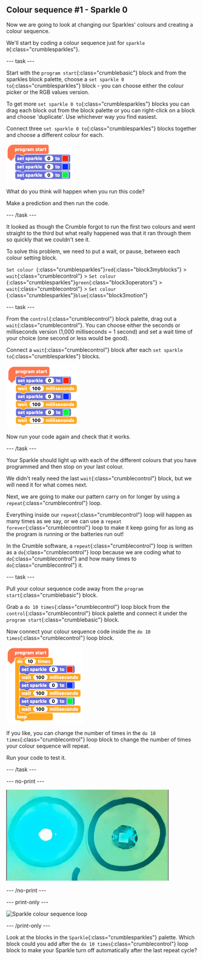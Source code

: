 ## Colour sequence #1 - Sparkle 0

Now we are going to look at changing our Sparkles' colours and creating a colour sequence.

We'll start by coding a colour sequence just for `sparkle 0`{:class="crumblesparkles"}.

--- task ---

Start with the `program start`{:class="crumblebasic"} block and from the sparkles block palette, choose a `set sparkle 0 to`{:class="crumblesparkles"} block - you can choose either the colour picker or the RGB values version. 

To get more `set sparkle 0 to`{:class="crumblesparkles"} blocks you can drag each block out from the block palette or you can right-click on a block and choose 'duplicate'. Use whichever way you find easiest.

Connect three `set sparkle 0 to`{:class="crumblesparkles"} blocks together and choose a different colour for each.

![Coding a three colour Sparkle sequence without wait blocks](images/threeSetSparkleBlocks.png)

What do you think will happen when you run this code?

Make a prediction and then run the code.

--- /task ---

It looked as though the Crumble forgot to run the first two colours and went straight to the third but what really happened was that it ran through them so quickly that we couldn't see it.

To solve this problem, we need to put a wait, or pause, between each colour setting block.

`Set colour `{:class="crumblesparkles"}`red`{:class="block3myblocks"} > `wait`{:class="crumblecontrol"} > `Set colour `{:class="crumblesparkles"}`green`{:class="block3operators"} > `wait`{:class="crumblecontrol"} > `Set colour `{:class="crumblesparkles"}`blue`{:class="block3motion"}

--- task ---

From the `control`{:class="crumblecontrol"} block palette, drag out a `wait`{:class="crumblecontrol"}. You can choose either the seconds or milliseconds version (1,000 milliseconds = 1 second) and set a wait time of your choice (one second or less would be good).

Connect a `wait`{:class="crumblecontrol"} block after each `set sparkle to`{:class="crumblesparkles"} blocks.

![Coding a three colour Sparkle sequence with wait blocks](images/threeSetSparkleBlocksWithWaits.png)

Now run your code again and check that it works.

--- /task ---

Your Sparkle should light up with each of the different colours that you have programmed and then stop on your last colour.

We didn't really need the last `wait`{:class="crumblecontrol"} block, but we will need it for what comes next.

Next, we are going to make our pattern carry on for longer by using a `repeat`{:class="crumblecontrol"} loop. 

Everything inside our `repeat`{:class="crumblecontrol"} loop will happen as many times as we say, or we can use a `repeat forever`{:class="crumblecontrol"} loop to make it keep going for as long as the program is running or the batteries run out!

In the Crumble software, a `repeat`{:class="crumblecontrol"} loop is written as a `do`{:class="crumblecontrol"} loop because we are coding what to `do`{:class="crumblecontrol"} and how many times to `do`{:class="crumblecontrol"} it.

--- task ---

Pull your colour sequence code away from the `program start`{:class="crumblebasic"} block.

Grab a `do 10 times`{:class="crumblecontrol"} loop block from the `control`{:class="crumblecontrol"} block palette and connect it under the `program start`{:class="crumblebasic"} block.

Now connect your colour sequence code inside the `do 10 times`{:class="crumblecontrol"} loop block.

![Repeat colour sequence 10 times code](images/sequenceLoop.png)

If you like,  you can change the number of times in the `do 10 times`{:class="crumblecontrol"} loop block to change the number of times your colour sequence will repeat.

Run your code to test it.

--- /task ---

--- no-print ---

![Sparkle colour sequence loop](images/step6sequence1Sparkle.gif)

--- /no-print ---

--- print-only ---

![Sparkle colour sequence loop](images/step6sequence1Sparkle.jpg)

--- /print-only ---

Look at the blocks in the `Sparkle`{:class="crumblesparkles"} palette. Which block could you add after the `do 10 times`{:class="crumblecontrol"} loop block to make your Sparkle turn off automatically after the last repeat cycle? 